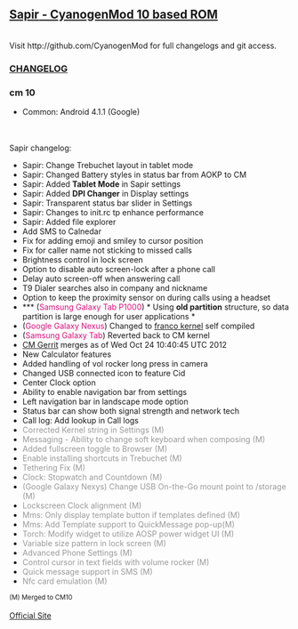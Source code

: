 <!DOCTYPE html>
<html>
<head>
  <title>Sapir - <small>CM10 Based ROM</small> from Erez A. Korn</title>
</head>

<H2><u><b>Sapir</b> - CyanogenMod 10 based ROM</u></H2>
<br>
Visit http://github.com/CyanogenMod for full changelogs and git access.<br>

<h3><u>CHANGELOG</u></h3>

### cm 10 <br>
* Common: Android 4.1.1 (Google)<br>
<br>
<br>
Sapir changelog:<br>
<ul>
<li> Sapir: Change Trebuchet layout in tablet mode</li>
<li> Sapir: Changed Battery styles in status bar from AOKP to CM </li>
<li> Sapir: Added <b>Tablet Mode</b> in Sapir settings</li>
<li> Sapir: Added <b>DPI Changer</b> in Display settings</li>
<li> Sapir: Transparent status bar slider in Settings</li>
<li> Sapir: Changes to init.rc tp enhance performance </li>
<li> Sapir: Added file explorer </li>
<li> Add SMS to Calnedar </li>
<li> Fix for adding emoji and smiley to cursor position </li>
<li> Fix for caller name not sticking to missed calls </li>
<li> Brightness control in lock screen </li>
<li> Option to disable auto screen-lock after a phone call </li>
<li> Delay auto screen-off when answering call </li>
<li> T9 Dialer searches also in company and nickname </li>
<li> Option to keep the proximity sensor on during calls using a headset </li>
<li>*** (<font color="#D9117C">Samsung Galaxy Tab P1000</font>) * Using <b>old partition</b> structure, so data partition is large enough for user applications *</li>
<li> (<font color="#D9117C">Google Galaxy Nexus</font>) Changed to <a href="http://forum.xda-developers.com/showthread.php?t=1367341">franco kernel</a> self compiled</li>
<li> (<font color="#D9117C">Samsung Galaxy Tab</font>) Reverted back to CM kernel </li>
<li> <a href="http://review.cyanogenmod.com/#/q/status:merged,n,z">
CM Gerrit</a>
merges as of Wed Oct 24 10:40:45 UTC 2012
</li>
<li> New Calculator features </li>
<li> Added handling of vol rocker long press in camera </li>
<li> Changed USB connected icon to feature Cid </li>
<li> Center Clock option</li>
<li> Ability to enable navigation bar from settings</li>
<li> Left navigation bar in landscape mode option</li>
<li> Status bar can show both signal strength and network tech</li>
<li> Call log: Add lookup in Call logs</li>
<li> <span style="color: #999999;">Corrected Kernel string in Settings (M)</span></li>
<li> <span style="color: #999999;">Messaging - Ability to change soft keyboard when composing (M)</span></li>
<li> <span style="color: #999999;">Added fullscreen toggle to Browser (M)</span></li>
<li> <span style="color: #999999;">Enable installing shortcuts in Trebuchet (M)</span></li>
<li> <span style="color: #999999;">Tethering Fix (M)</span></li>
<li> <span style="color: #999999;">Clock: Stopwatch and Countdown (M)</span></li>
<li> <span style="color: #999999;">(Google Galaxy Nexys) Change USB On-the-Go mount point to /storage (M)</span></li>
<li> <span style="color: #999999;">Lockscreen Clock alignment (M)</span></li>
<li> <span style="color: #999999;">Mms: Only display template button if templates defined (M)</span></li>
<li> <span style="color: #999999;">Mms: Add Template support to QuickMessage pop-up(M)</span></li>
<li> <span style="color: #999999;">Torch: Modify widget to utilize AOSP power widget UI (M)</span></li>
<li> <span style="color: #999999;">Variable size pattern in lock screen (M)</span></li>
<li> <span style="color: #999999;">Advanced Phone Settings (M)</span></li>
<li> <span style="color: #999999;">Control cursor in text fields with volume rocker (M)</span></li>
<li> <span style="color: #999999;">Quick message support in SMS (M)</span></li>
<li> <span style="color: #999999;">Nfc card emulation (M)</span></li>
</ul>
<small>(M) Merged to CM10</small><br>
<br>
<a href="http://sapir-rom.blogspot.com">Official Site</a>

</body>
</html>

